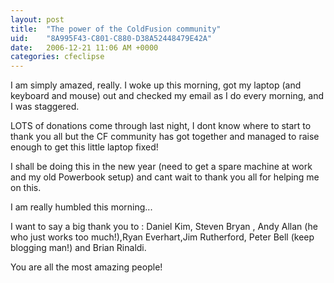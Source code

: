 ```yaml
---
layout: post
title:  "The power of the ColdFusion community"
uid:	"8A995F43-C801-C880-D38A52448479E42A"
date:   2006-12-21 11:06 AM +0000
categories: cfeclipse
---
```

I am simply amazed, really. I woke up this morning, got my laptop (and keyboard and mouse) out and checked my email as I do every morning, and I was staggered. 

LOTS of donations come through last night, I dont know where to start to thank you all but the CF community has got together and managed to raise enough to get this little laptop fixed!

I shall be doing this in the new year (need to get a spare machine at work and my old Powerbook setup) and cant wait to  thank you all for helping me on this.

I am really humbled this morning... 

I want to say a big thank you to : Daniel Kim,  Steven Bryan , Andy Allan (he who just works too much!),Ryan Everhart,Jim Rutherford,  Peter Bell (keep blogging man!) and Brian Rinaldi.

You are all the most amazing people!